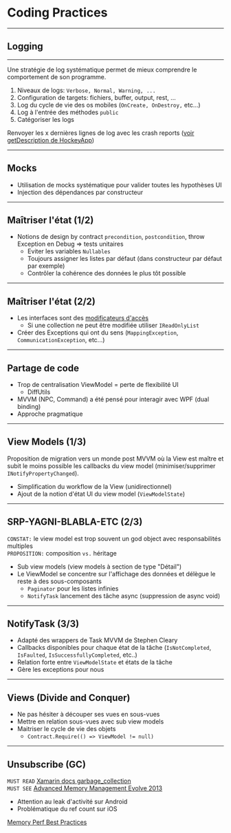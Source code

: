 # Coding Practices

---

## Logging

---

Une stratégie de log systématique permet de mieux comprendre le
comportement de son programme.

1. Niveaux de logs: `Verbose, Normal, Warning, ...`
2. Configuration de targets: fichiers, buffer,
output, rest, ...
3. Log du cycle de vie des os mobiles (`OnCreate, OnDestroy,` etc...)
4. Log à l'entrée des méthodes `public`
5. Catégoriser les logs

Renvoyer les x dernières lignes de log avec les crash reports ([voir getDescription de HockeyApp](https://support.hockeyapp.net/kb/client-integration-android/customization-options-for-android#-span-id-getdescription-method-getdescription-a-))

---

## Mocks

* Utilisation de mocks systématique pour valider toutes les hypothèses UI
* Injection des dépendances par constructeur

---

## Maîtriser l'état (1/2)

* Notions de design by contract `precondition`, `postcondition`, throw Exception en Debug => tests unitaires
  * Eviter les variables `Nullables`
  * Toujours assigner les listes par défaut (dans constructeur par défaut par exemple)
  * Contrôler la cohérence des données le plus tôt possible

----

## Maîtriser l'état (2/2)

* Les interfaces sont des [modificateurs d'accès](http://blog.ploeh.dk/2011/02/28/Interfacesareaccessmodifiers/)
  * Si une collection ne peut être modifiée utiliser `IReadOnlyList` 
* Créer des Exceptions qui ont du sens (`MappingException`, `CommunicationException`, etc...)

---

## Partage de code

* Trop de centralisation ViewModel = perte de flexibilité UI
  * DiffUtils
* MVVM (NPC, Command) a été pensé pour interagir avec WPF (dual binding)
* Approche pragmatique

---

## View Models (1/3)

Proposition de migration vers un monde post MVVM où la View est maître et subit le
moins possible les callbacks du view model (minimiser/supprimer `INotifyPropertyChanged`).
* Simplification du workflow de la View (unidirectionnel)
* Ajout de la notion d'état UI du view model (`ViewModelState`)

----

## SRP-YAGNI-BLABLA-ETC (2/3)

`CONSTAT:` le view model est trop souvent un god object avec responsabilités multiples<br>
`PROPOSITION:` composition `vs.` héritage

* Sub view models (view models à section de type "Détail")
* Le ViewModel se concentre sur l'affichage des données et délègue le reste à des sous-composants
  * `Paginator` pour les listes infinies
  * `NotifyTask` lancement des tâche async (suppression de async void)

----

## NotifyTask (3/3)

* Adapté des wrappers de Task MVVM de Stephen Cleary
* Callbacks disponibles pour chaque état de la tâche (`IsNotCompleted`, `IsFaulted`, `IsSuccessfullyCompleted`, etc..)
* Relation forte entre `ViewModelState` et états de la tâche
* Gère les exceptions pour nous

---

## Views (Divide and Conquer)

* Ne pas hésiter à découper ses vues en sous-vues
* Mettre en relation sous-vues avec sub view models
* Maitriser le cycle de vie des objets
  * `Contract.Require(() => ViewModel != null)`

---

## Unsubscribe (GC)

`MUST READ` [Xamarin docs garbage_collection]( https://developer.xamarin.com/guides/android/advanced_topics/garbage_collection/)<br>
`MUST SEE` [Advanced Memory Management Evolve 2013]( https://www.youtube.com/watch?v=VJsmrTQWD2k)

* Attention au leak d'activité sur Android
* Problématique du ref count sur iOS

[Memory Perf Best Practices](https://developer.xamarin.com/guides/cross-platform/deployment,_testing,_and_metrics/memory_perf_best_practices/)




